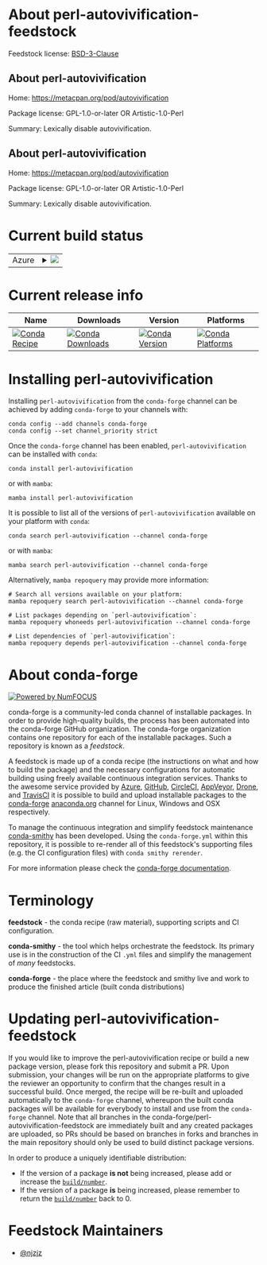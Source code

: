 About perl-autovivification-feedstock
=====================================

Feedstock license: [BSD-3-Clause](https://github.com/conda-forge/perl-autovivification-feedstock/blob/main/LICENSE.txt)


About perl-autovivification
---------------------------

Home: https://metacpan.org/pod/autovivification

Package license: GPL-1.0-or-later OR Artistic-1.0-Perl

Summary: Lexically disable autovivification.

About perl-autovivification
---------------------------

Home: https://metacpan.org/pod/autovivification

Package license: GPL-1.0-or-later OR Artistic-1.0-Perl

Summary: Lexically disable autovivification.

Current build status
====================


<table>
    
  <tr>
    <td>Azure</td>
    <td>
      <details>
        <summary>
          <a href="https://dev.azure.com/conda-forge/feedstock-builds/_build/latest?definitionId=24534&branchName=main">
            <img src="https://dev.azure.com/conda-forge/feedstock-builds/_apis/build/status/perl-autovivification-feedstock?branchName=main">
          </a>
        </summary>
        <table>
          <thead><tr><th>Variant</th><th>Status</th></tr></thead>
          <tbody><tr>
              <td>linux_64</td>
              <td>
                <a href="https://dev.azure.com/conda-forge/feedstock-builds/_build/latest?definitionId=24534&branchName=main">
                  <img src="https://dev.azure.com/conda-forge/feedstock-builds/_apis/build/status/perl-autovivification-feedstock?branchName=main&jobName=linux&configuration=linux%20linux_64_" alt="variant">
                </a>
              </td>
            </tr><tr>
              <td>osx_64</td>
              <td>
                <a href="https://dev.azure.com/conda-forge/feedstock-builds/_build/latest?definitionId=24534&branchName=main">
                  <img src="https://dev.azure.com/conda-forge/feedstock-builds/_apis/build/status/perl-autovivification-feedstock?branchName=main&jobName=osx&configuration=osx%20osx_64_" alt="variant">
                </a>
              </td>
            </tr>
          </tbody>
        </table>
      </details>
    </td>
  </tr>
</table>

Current release info
====================

| Name | Downloads | Version | Platforms |
| --- | --- | --- | --- |
| [![Conda Recipe](https://img.shields.io/badge/recipe-perl--autovivification-green.svg)](https://anaconda.org/conda-forge/perl-autovivification) | [![Conda Downloads](https://img.shields.io/conda/dn/conda-forge/perl-autovivification.svg)](https://anaconda.org/conda-forge/perl-autovivification) | [![Conda Version](https://img.shields.io/conda/vn/conda-forge/perl-autovivification.svg)](https://anaconda.org/conda-forge/perl-autovivification) | [![Conda Platforms](https://img.shields.io/conda/pn/conda-forge/perl-autovivification.svg)](https://anaconda.org/conda-forge/perl-autovivification) |

Installing perl-autovivification
================================

Installing `perl-autovivification` from the `conda-forge` channel can be achieved by adding `conda-forge` to your channels with:

```
conda config --add channels conda-forge
conda config --set channel_priority strict
```

Once the `conda-forge` channel has been enabled, `perl-autovivification` can be installed with `conda`:

```
conda install perl-autovivification
```

or with `mamba`:

```
mamba install perl-autovivification
```

It is possible to list all of the versions of `perl-autovivification` available on your platform with `conda`:

```
conda search perl-autovivification --channel conda-forge
```

or with `mamba`:

```
mamba search perl-autovivification --channel conda-forge
```

Alternatively, `mamba repoquery` may provide more information:

```
# Search all versions available on your platform:
mamba repoquery search perl-autovivification --channel conda-forge

# List packages depending on `perl-autovivification`:
mamba repoquery whoneeds perl-autovivification --channel conda-forge

# List dependencies of `perl-autovivification`:
mamba repoquery depends perl-autovivification --channel conda-forge
```


About conda-forge
=================

[![Powered by
NumFOCUS](https://img.shields.io/badge/powered%20by-NumFOCUS-orange.svg?style=flat&colorA=E1523D&colorB=007D8A)](https://numfocus.org)

conda-forge is a community-led conda channel of installable packages.
In order to provide high-quality builds, the process has been automated into the
conda-forge GitHub organization. The conda-forge organization contains one repository
for each of the installable packages. Such a repository is known as a *feedstock*.

A feedstock is made up of a conda recipe (the instructions on what and how to build
the package) and the necessary configurations for automatic building using freely
available continuous integration services. Thanks to the awesome service provided by
[Azure](https://azure.microsoft.com/en-us/services/devops/), [GitHub](https://github.com/),
[CircleCI](https://circleci.com/), [AppVeyor](https://www.appveyor.com/),
[Drone](https://cloud.drone.io/welcome), and [TravisCI](https://travis-ci.com/)
it is possible to build and upload installable packages to the
[conda-forge](https://anaconda.org/conda-forge) [anaconda.org](https://anaconda.org/)
channel for Linux, Windows and OSX respectively.

To manage the continuous integration and simplify feedstock maintenance
[conda-smithy](https://github.com/conda-forge/conda-smithy) has been developed.
Using the ``conda-forge.yml`` within this repository, it is possible to re-render all of
this feedstock's supporting files (e.g. the CI configuration files) with ``conda smithy rerender``.

For more information please check the [conda-forge documentation](https://conda-forge.org/docs/).

Terminology
===========

**feedstock** - the conda recipe (raw material), supporting scripts and CI configuration.

**conda-smithy** - the tool which helps orchestrate the feedstock.
                   Its primary use is in the construction of the CI ``.yml`` files
                   and simplify the management of *many* feedstocks.

**conda-forge** - the place where the feedstock and smithy live and work to
                  produce the finished article (built conda distributions)


Updating perl-autovivification-feedstock
========================================

If you would like to improve the perl-autovivification recipe or build a new
package version, please fork this repository and submit a PR. Upon submission,
your changes will be run on the appropriate platforms to give the reviewer an
opportunity to confirm that the changes result in a successful build. Once
merged, the recipe will be re-built and uploaded automatically to the
`conda-forge` channel, whereupon the built conda packages will be available for
everybody to install and use from the `conda-forge` channel.
Note that all branches in the conda-forge/perl-autovivification-feedstock are
immediately built and any created packages are uploaded, so PRs should be based
on branches in forks and branches in the main repository should only be used to
build distinct package versions.

In order to produce a uniquely identifiable distribution:
 * If the version of a package **is not** being increased, please add or increase
   the [``build/number``](https://docs.conda.io/projects/conda-build/en/latest/resources/define-metadata.html#build-number-and-string).
 * If the version of a package **is** being increased, please remember to return
   the [``build/number``](https://docs.conda.io/projects/conda-build/en/latest/resources/define-metadata.html#build-number-and-string)
   back to 0.

Feedstock Maintainers
=====================

* [@njzjz](https://github.com/njzjz/)

